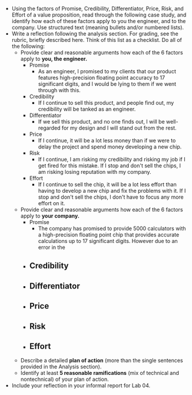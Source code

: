 - Using the factors of Promise, Credibility, Differentiator, Price, Risk, and Effort of a value proposition, read through the following case study, and identify how each of these factors apply to you the engineer, and to the company. Use structured text (meaning bullets and/or numbered lists).
- Write a reflection following the analysis section. For grading, see the rubric, briefly described here. Think of this list as a checklist. Do all of the following: 
	- Provide clear and reasonable arguments how each of the 6 factors apply to **you, the engineer.** 
		- Promise
			- As an engineer, I promised to my clients that our product features high-precision floating point accuracy to 17 significant digits, and I would be lying to them if we went through with this.
		- Credibility
			- If I continue to sell this product, and people find out, my credibility will be tanked as an engineer.
		- Differentiator
			- If we sell this product, and no one finds out, I will be well-regarded for my design and I will stand out from the rest.
		- Price
			- If I continue, it will be a lot less money than if we were to delay the project and spend money developing a new chip.
		- Risk
			- If I continue, I am risking my credibility and risking my job if I get fired for this mistake. If I stop and don't sell the chips, I am risking losing reputation with my company.
		- Effort
			- If I continue to sell the chip, it will be a lot less effort than having to develop a new chip and fix the problems with it. If I stop and don't sell the chips, I don't have to focus any more effort on it.
	- Provide clear and reasonable arguments how each of the 6 factors apply to **your company.** 
		- Promise
			- The company has promised to provide 5000 calculators with a high-precision floating point chip that provides accurate calculations up to 17 significant digits.  However due to an error in the 
		- Credibility
			- 
		- Differentiator
			- 
		- Price
			- 
		- Risk
			- 
		- Effort
			- 
	- Describe a detailed **plan of action** (more than the single sentences provided in the Analysis section). 
	- Identify at least **5 reasonable ramifications** (mix of technical and nontechnical) of your plan of action. 
- Include your reflection in your informal report for Lab 04.